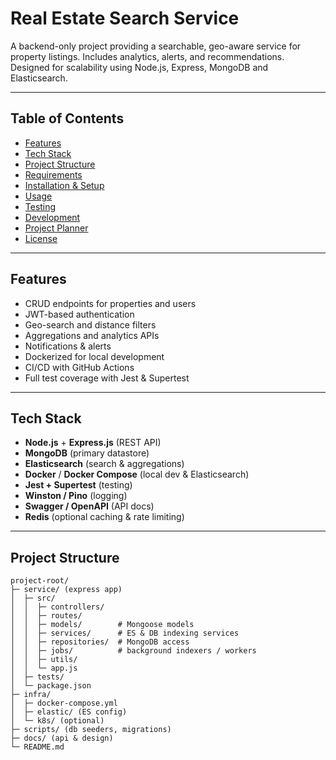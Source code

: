 # Real Estate Search Service

A backend-only project providing a searchable, geo-aware service for property listings. Includes analytics, alerts, and recommendations. Designed for scalability using Node.js, Express, MongoDB and Elasticsearch.

---

## Table of Contents
- [Features](#features)
- [Tech Stack](#tech-stack)
- [Project Structure](#project-structure)
- [Requirements](#requirements)
- [Installation & Setup](#installation--setup)
- [Usage](#usage)
- [Testing](#testing)
- [Development](#development)
- [Project Planner](#project-planner)
- [License](#license)

---

## Features
- CRUD endpoints for properties and users
- JWT-based authentication
- Geo-search and distance filters
- Aggregations and analytics APIs
- Notifications & alerts
- Dockerized for local development
- CI/CD with GitHub Actions
- Full test coverage with Jest & Supertest

---

## Tech Stack
- **Node.js** + **Express.js** (REST API)
- **MongoDB** (primary datastore)
- **Elasticsearch** (search & aggregations)
- **Docker** / **Docker Compose** (local dev & Elasticsearch)
- **Jest + Supertest** (testing)
- **Winston / Pino** (logging)
- **Swagger / OpenAPI** (API docs)
- **Redis** (optional caching & rate limiting)

---

## Project Structure

```text
project-root/
├─ service/ (express app)
│  ├─ src/
│  │  ├─ controllers/
│  │  ├─ routes/
│  │  ├─ models/        # Mongoose models
│  │  ├─ services/      # ES & DB indexing services
│  │  ├─ repositories/  # MongoDB access
│  │  ├─ jobs/          # background indexers / workers
│  │  ├─ utils/
│  │  └─ app.js
│  ├─ tests/
│  └─ package.json
├─ infra/
│  ├─ docker-compose.yml
│  ├─ elastic/ (ES config)
│  └─ k8s/ (optional)
├─ scripts/ (db seeders, migrations)
├─ docs/ (api & design)
└─ README.md
